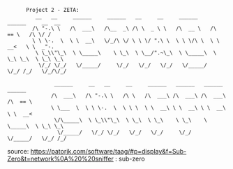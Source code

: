           Project 2 - ZETA:
             __   __     ______     ______   __     __     ______     ______     __  __
            /\ "-.\ \   /\  ___\   /\__  _\ /\ \  _ \ \   /\  __ \   /\  == \   /\ \/ /
            \ \ \-.  \  \ \  __\   \/_/\ \/ \ \ \/ ".\ \  \ \ \/\ \  \ \  __<   \ \  _"-.
             \ \_\\"\_\  \ \_____\    \ \_\  \ \__/".~\_\  \ \_____\  \ \_\ \_\  \ \_\ \_\
              \/_/ \/_/   \/_____/     \/_/   \/_/   \/_/   \/_____/   \/_/ /_/   \/_/\/_/

                   ______     __   __     __     ______   ______   ______     ______
                  /\  ___\   /\ "-.\ \   /\ \   /\  ___\ /\  ___\ /\  ___\   /\  == \
                  \ \___  \  \ \ \-.  \  \ \ \  \ \  __\ \ \  __\ \ \  __\   \ \  __<
                   \/\_____\  \ \_\\"\_\  \ \_\  \ \_\    \ \_\    \ \_____\  \ \_\ \_\
                    \/_____/   \/_/ \/_/   \/_/   \/_/     \/_/     \/_____/   \/_/ /_/


source: https://patorjk.com/software/taag/#p=display&f=Sub-Zero&t=network%0A%20%20sniffer : sub-zero




